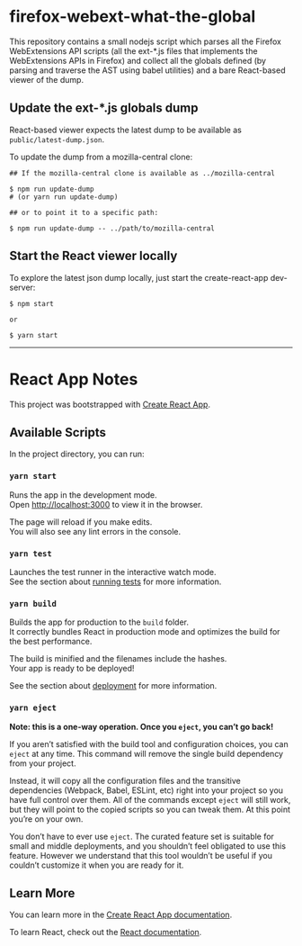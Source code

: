 # firefox-webext-what-the-global

This repository contains a small nodejs script which parses all the Firefox WebExtensions API scripts
(all the ext-*.js files that implements the WebExtensions APIs in Firefox) and collect all the globals
defined (by parsing and traverse the AST using babel utilities) and a bare React-based viewer of the
dump.

## Update the ext-*.js globals dump

React-based viewer expects the latest dump to be available as `public/latest-dump.json`.

To update the dump from a mozilla-central clone:

```
## If the mozilla-central clone is available as ../mozilla-central

$ npm run update-dump
# (or yarn run update-dump)

## or to point it to a specific path:

$ npm run update-dump -- ../path/to/mozilla-central
```

## Start the React viewer locally

To explore the latest json dump locally, just start the create-react-app dev-server:

```
$ npm start

or

$ yarn start
```

----

# React App Notes

This project was bootstrapped with [Create React App](https://github.com/facebook/create-react-app).

## Available Scripts

In the project directory, you can run:

### `yarn start`

Runs the app in the development mode.<br />
Open [http://localhost:3000](http://localhost:3000) to view it in the browser.

The page will reload if you make edits.<br />
You will also see any lint errors in the console.

### `yarn test`

Launches the test runner in the interactive watch mode.<br />
See the section about [running tests](https://facebook.github.io/create-react-app/docs/running-tests) for more information.

### `yarn build`

Builds the app for production to the `build` folder.<br />
It correctly bundles React in production mode and optimizes the build for the best performance.

The build is minified and the filenames include the hashes.<br />
Your app is ready to be deployed!

See the section about [deployment](https://facebook.github.io/create-react-app/docs/deployment) for more information.

### `yarn eject`

**Note: this is a one-way operation. Once you `eject`, you can’t go back!**

If you aren’t satisfied with the build tool and configuration choices, you can `eject` at any time. This command will remove the single build dependency from your project.

Instead, it will copy all the configuration files and the transitive dependencies (Webpack, Babel, ESLint, etc) right into your project so you have full control over them. All of the commands except `eject` will still work, but they will point to the copied scripts so you can tweak them. At this point you’re on your own.

You don’t have to ever use `eject`. The curated feature set is suitable for small and middle deployments, and you shouldn’t feel obligated to use this feature. However we understand that this tool wouldn’t be useful if you couldn’t customize it when you are ready for it.

## Learn More

You can learn more in the [Create React App documentation](https://facebook.github.io/create-react-app/docs/getting-started).

To learn React, check out the [React documentation](https://reactjs.org/).
